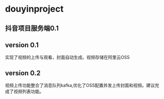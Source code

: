# douyinproject

## 抖音项目服务端0.1
## version 0.1 
   实现了视频的上传与观看，封面自动生成。视频存储在阿里云OSS
## version 0.2
   视频上传功能整合了消息队列kafka,优化了OSS配置并发上传封面和视频。建议完成了视频列表功能。